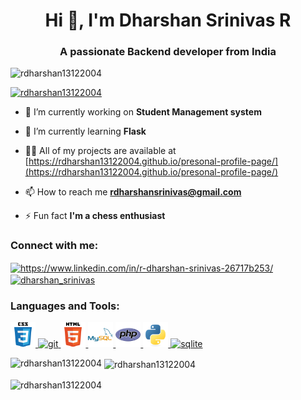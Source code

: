 <h1 align="center">Hi 👋, I'm Dharshan Srinivas R</h1>
<h3 align="center">A passionate Backend developer from India</h3>
<p align="left"> <img src="https://komarev.com/ghpvc/?username=rdharshan13122004&label=Profile%20views&color=0e75b6&style=flat" alt="rdharshan13122004" /> </p>

<p align="left"> <a href="https://github.com/ryo-ma/github-profile-trophy"><img src="https://github-profile-trophy.vercel.app/?username=rdharshan13122004" alt="rdharshan13122004" /></a> </p>

- 🔭 I’m currently working on **Student Management system**

- 🌱 I’m currently learning **Flask**

- 👨‍💻 All of my projects are available at [https://rdharshan13122004.github.io/presonal-profile-page/](https://rdharshan13122004.github.io/presonal-profile-page/)

- 📫 How to reach me **rdharshansrinivas@gmail.com**

- ⚡ Fun fact **I'm a chess enthusiast**

<h3 align="left">Connect with me:</h3>
<p align="left">
<a href="https://linkedin.com/in/https://www.linkedin.com/in/r-dharshan-srinivas-26717b253/" target="blank"><img align="center" src="https://raw.githubusercontent.com/rahuldkjain/github-profile-readme-generator/master/src/images/icons/Social/linked-in-alt.svg" alt="https://www.linkedin.com/in/r-dharshan-srinivas-26717b253/" height="30" width="40" /></a>
<a href="https://instagram.com/dharshan_srinivas" target="blank"><img align="center" src="https://raw.githubusercontent.com/rahuldkjain/github-profile-readme-generator/master/src/images/icons/Social/instagram.svg" alt="dharshan_srinivas" height="30" width="40" /></a>
</p>

<h3 align="left">Languages and Tools:</h3>
<p align="left"> <a href="https://www.w3schools.com/css/" target="_blank" rel="noreferrer"> <img src="https://raw.githubusercontent.com/devicons/devicon/master/icons/css3/css3-original-wordmark.svg" alt="css3" width="40" height="40"/> </a> <a href="https://git-scm.com/" target="_blank" rel="noreferrer"> <img src="https://www.vectorlogo.zone/logos/git-scm/git-scm-icon.svg" alt="git" width="40" height="40"/> </a> <a href="https://www.w3.org/html/" target="_blank" rel="noreferrer"> <img src="https://raw.githubusercontent.com/devicons/devicon/master/icons/html5/html5-original-wordmark.svg" alt="html5" width="40" height="40"/> </a> <a href="https://www.mysql.com/" target="_blank" rel="noreferrer"> <img src="https://raw.githubusercontent.com/devicons/devicon/master/icons/mysql/mysql-original-wordmark.svg" alt="mysql" width="40" height="40"/> </a> <a href="https://www.php.net" target="_blank" rel="noreferrer"> <img src="https://raw.githubusercontent.com/devicons/devicon/master/icons/php/php-original.svg" alt="php" width="40" height="40"/> </a> <a href="https://www.python.org" target="_blank" rel="noreferrer"> <img src="https://raw.githubusercontent.com/devicons/devicon/master/icons/python/python-original.svg" alt="python" width="40" height="40"/> </a> <a href="https://www.sqlite.org/" target="_blank" rel="noreferrer"> <img src="https://www.vectorlogo.zone/logos/sqlite/sqlite-icon.svg" alt="sqlite" width="40" height="40"/> </a> </p>

<p><img align="left" src="https://github-readme-stats.vercel.app/api/top-langs?username=rdharshan13122004&show_icons=true&locale=en&layout=compact" alt="rdharshan13122004" /></p>

<p>&nbsp;<img align="center" src="https://github-readme-stats.vercel.app/api?username=rdharshan13122004&show_icons=true&locale=en" alt="rdharshan13122004" /></p>

<p><img align="center" src="https://github-readme-streak-stats.herokuapp.com/?user=rdharshan13122004&" alt="rdharshan13122004" /></p>
